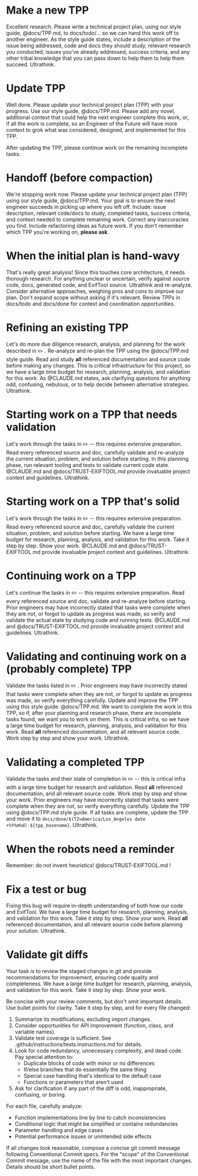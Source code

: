 # Make a new TPP

Excellent research. Please write a technical project plan, using our style guide, @docs/TPP.md, to docs/todo/... so we can hand this work off to another engineer. As the style guide states, include a description of the issue being addressed, code and docs they should study, relevant research you conducted, issues you've already addressed, success criteria, and any other tribal knowledge that you can pass down to help them to help them succeed. Ultrathink.

# Update TPP

Well done. Please update your technical project plan (TPP) with your progress. Use our style guide, @docs/TPP.md. Please add any novel, additional context that could help the next engineer complete this work, or, if all the work is complete, so an Engineer of the Future will have more context to grok what was considered, designed, and implemented for this TPP.

After updating the TPP, please continue work on the remaining incomplete tasks.


# Handoff (before compaction)

We're stopping work now. Please update your technical project plan (TPP) using our style guide, @docs/TPP.md. Your goal is to ensure the next engineer succeeds in picking up where you left off. Include: issue description, relevant code/docs to study, completed tasks, success criteria, and context needed to complete remaining work. Correct any inaccuracies you find. Include refactoring ideas as future work. If you don't remember which TPP you're working on, **please ask**.

# When the initial plan is hand-wavy

That's really great analysis! Since this touches core architecture, it needs thorough research. For anything unclear or uncertain, verify against source code, docs, generated code, and ExifTool source. Ultrathink and re-analyze. Consider alternative approaches, weighing pros and cons to improve our plan. Don't expand scope without asking if it's relevant. Review TPPs in docs/todo and docs/done for context and coordination opportunities.

# Refining an existing TPP

Let's do more due diligence research, analysis, and planning for the work described in ✏️ . Re-analyze and re-plan the TPP using the @docs/TPP.md style guide. Read and study **all** referenced documentation and source code before making any changes. This is critical infrastructure for this project, so we have a large time budget for research, planning, analysis, and validation for this work. As @CLAUDE.md states, ask clarifying questions for anything odd, confusing, nebulous, or to help decide between alternative strategies. Ultrathink.

# Starting work on a TPP that needs validation

Let's work through the tasks in ✏️ -- this requires extensive preparation. Read every referenced source and doc, carefully validate and re-analyze the current situation, problem, and solution before starting. In this planning phase, run relevant tooling and tests to validate current code state. @CLAUDE.md and @docs/TRUST-EXIFTOOL.md provide invaluable project context and guidelines. Ultrathink.

# Starting work on a TPP that's solid

Let's work through the tasks in ✏️ -- this requires extensive preparation. Read every referenced source and doc, carefully validate the current situation, problem, and solution before starting. We have a large time budget for research, planning, analysis, and validation for this work. Take it step by step. Show your work. @CLAUDE.md and @docs/TRUST-EXIFTOOL.md provide invaluable project context and guidelines. Ultrathink.

# Continuing work on a TPP

Let's continue the tasks in ✏️ -- this requires extensive preparation. Read every referenced source and doc, validate and re-analyze before starting. Prior engineers may have incorrectly stated that tasks were complete when they are not, or forgot to update as progress was made, so verify and validate the actual state by studying code and running tests. @CLAUDE.md and @docs/TRUST-EXIFTOOL.md provide invaluable project context and guidelines. Ultrathink.

# Validating and continuing work on a (probably complete) TPP

Validate the tasks listed in ✏️ . Prior engineers may have incorrectly stated that tasks were complete when they are not, or forgot to update as progress was made, so verify everything carefully. Update and improve the TPP using this style guide: @docs/TPP.md. We want to complete the work in this TPP, so if, after your planning and research phase, there are incomplete tasks found, we want you to work on them. This is critical infra, so we have a large time budget for research, planning, analysis, and validation for this work. Read **all** referenced documentation, and all relevant source code. Work step by step and show your work. Ultrathink.

# Validating a completed TPP

Validate the tasks and their state of completion in ✏️ -- this is critical infra with a large time budget for research and validation. Read **all** referenced documentation, and all relevant source code. Work step by step and show your work. Prior engineers may have incorrectly stated that tasks were complete when they are not, so verify everything carefully. Update the TPP using @docs/TPP.md style guide. If all tasks are complete, update the TPP and move it to `docs/done/$(TZ=America/Los_Angeles date +%Y%m%d)-${tpp_basename}`. Ultrathink.

# When the robots need a reminder

Remember: do not invent heuristics! @docs/TRUST-EXIFTOOL.md !

# Fix a test or bug

Fixing this bug will require in-depth understanding of both how our code and ExifTool. We have a large time budget for research, planning, analysis, and validation for this work. Take it step by step. Show your work. Read **all** referenced documentation, and all relevant source code before planning your solution. Ultrathink.

# Validate git diffs

Your task is to review the staged changes in git and provide recommendations for
improvement, ensuring code quality and completeness. We have a large time budget for research, planning, analysis, and validation for this work. Take it step by step. Show your work.

Be concise with your review comments, but don't omit important details. Use bullet points for clarity.
Take it step by step, and for every file changed:

1. Summarize its modifications, excluding import changes.
2. Consider opportunities for API improvement (function, class, and variable names).
3. Validate test coverage is sufficient. See .github/instructions/tests.instructions.md for details.
4. Look for code redundancy, unnecessary complexity, and dead code. Pay special attention to:
   - Duplicate blocks of code with minor or no differences
   - If/else branches that do essentially the same thing
   - Special case handling that's identical to the default case
   - Functions or parameters that aren't used
5. Ask for clarification if any part of the diff is odd, inappropriate, confusing, or boring.

For each file, carefully analyze:

- Function implementations line by line to catch inconsistencies
- Conditional logic that might be simplified or contains redundancies
- Parameter handling and edge cases
- Potential performance issues or unintended side effects

If all changes look reasonable, compose a concise git commit message following Conventional Commit specs. For the "scope" of the Conventional Commit message, use the name of the file with the most important changes. Details should be short bullet points.
